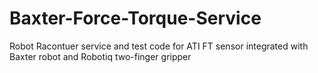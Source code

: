 # Baxter-Force-Torque-Service
Robot Racontuer service and test code for ATI FT sensor integrated with Baxter robot and Robotiq two-finger gripper
